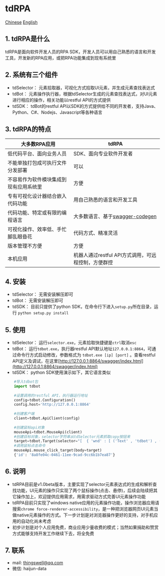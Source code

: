 # tdRPA

[Chinese](./README.md)
[English](./README_en.md)

## 1. tdRPA是什么
tdRPA是面向软件开发人员的RPA SDK，开发人员可以用自己熟悉的语言和开发工具，开发新的RPA应用，或把RPA功能集成到现有系统里

## 2. 系统有三个组件
- tdSelector： 元素拾取器，可视化方式拾取UI元素，并生成元素查找表达式
- tdBot： 元素操作执行器，根据tdSelector生成的元素查找表达式，对UI元素进行相应的操作，相关功能以restful API的方式提供
- tdSDK： tdBot的restful API以SDK的方式提供给不同的开发者，支持Java、Python、C#、Nodejs、Javascript等各种语言

## 3. tdRPA的特点
|****大多数RPA应用****   |  ****tdRPA**** |
| ------------ | ------------ |
|低代码平台、面向业务人员|SDK、面向专业软件开发者|
|不能单独打包成可执行文件分发部署|可以|
|不容易作为软件模块集成到现有应用系统里|方便|
|专有可视化设计器结合嵌入代码功能|用自己熟悉的语言和开发工具|
|代码功能、特定或有限的编程语言|大多数语言、基于[swagger-codegen](https://github.com/swagger-api/swagger-codegen "swagger-codegen")|
|可视化操作、效率低、手忙脚乱眼昏花|代码方式、精准灵活|
|版本管理不方便|方便|
|本机应用|机器人通过restful API方式调用，可远程控制，方便群控|

## 4. 安装
- tdSelector： 无需安装解压即可
- tdBot： 无需安装解压即可
- tdSDK： 目前只提供了python SDK，在命令行下进入`setup.py`所在目录，运行 `python setup.py install`

## 5. 使用
- tdSelector： 运行`selector.exe`，元素拾取快捷键是`ctrl`取消`esc`
- tdBot： 运行`tdbot.exe`，执行器restful API默认地址`127.0.0.1:8864`，可通过命令行方式启动修改，参数格式为 `tdbot.exe [ip] [port]` 。查看restful API定义及调试，在这里[http://127.0.0.1:8864/swagger/index.html](http://127.0.0.1:8864/swagger/index.html)
- tdSDK： python SDK使用演示如下，其它语言类似


```python
    #导入tdbot包
    import tdbot
    
    #设置调用的restful API，执行器运行地址
    config=tdbot.Configuration()
    config.host='http://127.0.0.1:8864'
    
    #创建客户端
    client=tdbot.ApiClient(config)
    
    #创建鼠标api对象
    mouseApi=tdbot.MouseApi(client)
    #创建目标对象，selector字符串从tdSelector元素抓取copy按钮来
    target=tdbot.Target(selector="[  { 'wnd' : [ ('Text' , 'tdbot') , ('aaRole' , '10') , ('App' , 'explorer.exe') ] } ,  { 'ctrl' : [ ('Text' , 'UIRibbonDockTop') , ('aaRole' , '10') ] } ,  { 'ctrl' : [ ('Text' , 'Ribbon') , ('aaRole' , '10') ] } ,  { 'ctrl' : [ ('Text' , 'Ribbon') , ('aaRole' , '10') ] } ,  { 'ctrl' : [ ('aaRole' , '10') ] } ,  { 'ctrl' : [ ('Text' , 'Ribbon') , ('aaRole' , '38') ] } ,  { 'ctrl' : [ ('Text' , '下层功能区') , ('aaRole' , '16') ] } ,  { 'ctrl' : [ ('aaRole' , '10') ] } ,  { 'ctrl' : [ ('Text' , '主页') , ('aaRole' , '38') ] } ,  { 'ctrl' : [ ('Text' , '新建') , ('aaRole' , '22') ] } ,  { 'ctrl' : [ ('Text' , '新建文件夹') , ('aaRole' , '43') ] }]")
    #调用鼠标点击命令
    mouseApi.mouse_click_target(body=target)
    {'id': '8a8fe04c-0461-11ee-9cad-9cc6b1b7ea87'}
```

## 6. 说明
- tdRPA目前是v1.0beta版本，主要实现了selector元素表达式的生成和解析查找功能，UI元素的操作只实现了两个鼠标操作(点击、悬停)，后续会陆续把其它操作加上，欢迎提供应用需求，用需求驱动方式完善UI元素操作功能
- tdRPA目前只实现了windows native应用的元素操作功能，操作浏览器应用请搜索`chrome force-renderer-accessibility`，是一种把浏览器网页UI元素当做native元素操作的方式。下一步计划是对浏览器操作更好的支持，对手机应用的自动化尚未考虑
- 初步计划是对个人应用免费，商业应用少量收费的模式；当然如果捐助和赞赏方式能够支持开发工作继续下去，将全免费

## 7. 联系
- mail: thingswell@qq.com
- 微信: haijun-data